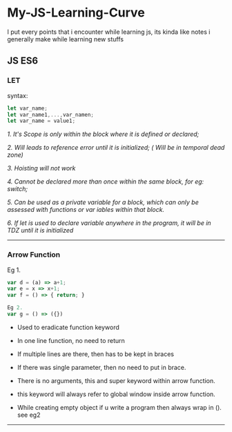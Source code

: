 # My-JS-Learning-Curve
I put every points that i encounter while learning js, its kinda like notes i generally make while learning new stuffs


## JS ES6

### LET

syntax: 
  ```javascript
  let var_name;
  let var_name1,...,var_namen;
  let var_name = value1;
  
  ```
  
	
*1. It's Scope is only within the block where it is defined or declared;*

*2. Will leads to reference error until it is initialized; ( Will be in temporal dead zone)*

*3. Hoisting will not work*

*4. Cannot be declared more than once within the same block, for eg: switch;*

*5. Can be used as a private variable for a block, which can only be assessed with functions or var
   iables within that block.*

*6. If let is used to declare variable anywhere in the program, it will be in TDZ until it is initialized*

___


### Arrow Function

Eg 1.
```javascript
var d = (a) => a+1;
var e = x => x+1;
var f = () => { return; }
```
```javascript
Eg 2.
var g = () => ({})
```


* Used to eradicate function keyword

* In one line function, no need to return

* If multiple lines are there, then has to be kept in braces

* If there was single parameter, then no need to put in brace.

* There is no arguments, this and super keyword within arrow function.

* this keyword will always refer to global window inside arrow function.

* While creating empty object if u write a program then always wrap in (). see eg2 

___

